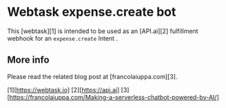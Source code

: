 # Webtask expense.create bot
This [webtask][1] is intended to be used as an [API.ai][2] fulfillment webhook for an `expense.create` Intent .

## More info
Please read the related blog post at [francolaiuppa.com][3].

[1][https://webtask.io]
[2][https://api.ai]
[3][https://francolaiuppa.com/Making-a-serverless-chatbot-powered-by-AI/]
